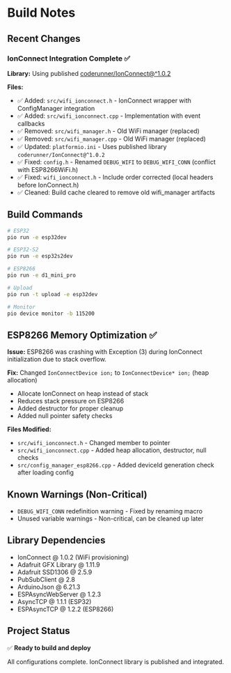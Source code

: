 # Build Notes

## Recent Changes

### IonConnect Integration Complete ✅

**Library:** Using published [coderunner/IonConnect@^1.0.2](https://registry.platformio.org/libraries/coderunner/IonConnect)

**Files:**
- ✅ Added: `src/wifi_ionconnect.h` - IonConnect wrapper with ConfigManager integration
- ✅ Added: `src/wifi_ionconnect.cpp` - Implementation with event callbacks
- ✅ Removed: `src/wifi_manager.h` - Old WiFi manager (replaced)
- ✅ Removed: `src/wifi_manager.cpp` - Old WiFi manager (replaced)
- ✅ Updated: `platformio.ini` - Uses published library `coderunner/IonConnect@^1.0.2`
- ✅ Fixed: `config.h` - Renamed `DEBUG_WIFI` to `DEBUG_WIFI_CONN` (conflict with ESP8266WiFi.h)
- ✅ Fixed: `wifi_ionconnect.h` - Include order corrected (local headers before IonConnect.h)
- ✅ Cleaned: Build cache cleared to remove old wifi_manager artifacts

## Build Commands

```bash
# ESP32
pio run -e esp32dev

# ESP32-S2  
pio run -e esp32s2dev

# ESP8266
pio run -e d1_mini_pro

# Upload
pio run -t upload -e esp32dev

# Monitor
pio device monitor -b 115200
```

## ESP8266 Memory Optimization ✅

**Issue:** ESP8266 was crashing with Exception (3) during IonConnect initialization due to stack overflow.

**Fix:** Changed `IonConnectDevice ion;` to `IonConnectDevice* ion;` (heap allocation)
- Allocate IonConnect on heap instead of stack
- Reduces stack pressure on ESP8266
- Added destructor for proper cleanup
- Added null pointer safety checks

**Files Modified:**
- `src/wifi_ionconnect.h` - Changed member to pointer
- `src/wifi_ionconnect.cpp` - Added heap allocation, destructor, null checks
- `src/config_manager_esp8266.cpp` - Added deviceId generation check after loading config

## Known Warnings (Non-Critical)

- `DEBUG_WIFI_CONN` redefinition warning - Fixed by renaming macro
- Unused variable warnings - Non-critical, can be cleaned up later

## Library Dependencies

- IonConnect @ 1.0.2 (WiFi provisioning)
- Adafruit GFX Library @ 1.11.9
- Adafruit SSD1306 @ 2.5.9
- PubSubClient @ 2.8
- ArduinoJson @ 6.21.3
- ESPAsyncWebServer @ 1.2.3
- AsyncTCP @ 1.1.1 (ESP32)
- ESPAsyncTCP @ 1.2.2 (ESP8266)

## Project Status

✅ **Ready to build and deploy**

All configurations complete. IonConnect library is published and integrated.

